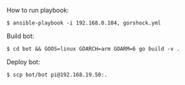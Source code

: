 How to run playbook:

    $ ansible-playbook -i 192.168.0.104, gorshock.yml

Build bot:

    $ cd bot && GOOS=linux GOARCH=arm GOARM=6 go build -v .

Deploy bot:

    $ scp bot/bot pi@192.168.19.50:.
